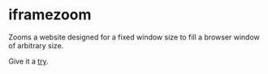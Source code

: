 iframezoom
==========

Zooms a website designed for a fixed window size to fill a browser window of arbitrary size.

Give it a [try](http://rawgithub.com/IMAGINARY/iframezoom/master/iframezoom.html?width=1024&height=2000&bgcolor=FFFFFF&url=http://www.imaginary.org).
